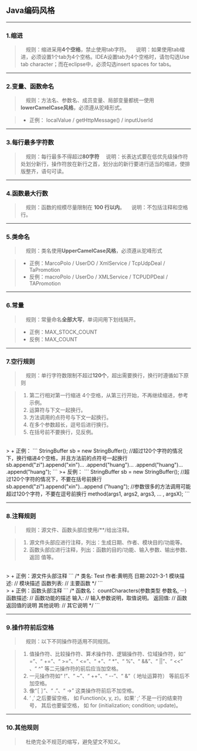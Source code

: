 ## Java编码风格 
---
### **1.缩进**

>&emsp;规则：缩进采用**4个空格**，禁止使用tab字符。
>&emsp;说明：如果使用tab缩进，必须设置1个tab为4个空格。IDEA设置tab为4个空格时，请勿勾选Use tab character；而在eclipse中，必须勾选insert spaces for tabs。

---
### **2.变量、函数命名**

>&emsp;规则：方法名、参数名、成员变量、局部变量都统一使用**lowerCamelCase风格**，必须遵从驼峰形式。

>+ 正例： localValue / getHttpMessage() /  inputUserId 

---
### **3.每行最多字符数**

>&emsp;规则：每行最多不得超过**80字符**
>&emsp;说明：长表达式要在低优先级操作符处划分新行，操作符放在新行之首，划分出的新行要进行适当的缩进，使排版整齐，语句可读。

---
### **4.函数最大行数**

>&emsp;规则：函数的规模尽量限制在 **100 行以内**。
>&emsp;说明：不包括注释和空格行。

---
### **5.类命名**

>&emsp;规则：类名使用**UpperCamelCase风格**，必须遵从驼峰形式

>+ 正例：MarcoPolo / UserDO / XmlService / TcpUdpDeal / TaPromotion
>+ 反例：macroPolo / UserDo / XMLService / TCPUDPDeal / TAPromotion

---
### **6.常量**

>&emsp;规则：常量命名**全部大写**，单词间用下划线隔开。

>+ 正例：MAX_STOCK_COUNT
>+ 反例：MAX_COUNT

---
### **7.空行规则**

>&emsp;规则：单行字符数限制不超过**120个**，超出需要换行，换行时遵循如下原则

> 1. 第二行相对第一行缩进 4个空格，从第三行开始，不再继续缩进，参考示例。
> 2. 运算符与下文一起换行。
> 3. 方法调用的点符号与下文一起换行。
> 4. 在多个参数超长，逗号后进行换行。
> 5. 在括号前不要换行，见反例。

</br>
> + 正例：
```
StringBuffer sb = new StringBuffer();
//超过120个字符的情况下，换行缩进4个空格，并且方法前的点符号一起换行
sb.append("zi").append("xin")...
    .append("huang")...
	.append("huang")...
	.append("huang");
```	
>+ 反例：
```
StringBuffer sb = new StringBuffer();
//超过120个字符的情况下，不要在括号前换行
sb.append("zi").append("xin")...append
	("huang");
//参数很多的方法调用可能超过120个字符，不要在逗号前换行
method(args1, args2, args3, ...
	, argsX);
```

---
### **8.注释规则**

>&emsp;规则：源文件、函数头部应使用/**/给出注释。

> 1. 源文件头部应进行注释，列出：生成日期、作者、模块目的/功能等。
> 2. 函数头部应进行注释，列出：函数的目的/功能、输入参数、输出参数、返回 值等。

</br>
> + 正例：源文件头部注释
```
/*
 类名: Test
 作者:黄明亮 日期:2021-3-1
 模块描述: // 模块描述
 函数列表: // 主要函数
*/ 
```
</br>
> + 正例：函数头部注释
```
/*
 函数名：   countCharacters(参数类型 参数名, ···)
 函数描述:  // 函数功能的描述
 输入:      // 输入参数说明，取值说明。
 返回值:    // 函数返回值的说明
 其他说明:  // 其它说明
*/
```

---
### **9.操作符前后空格**

>&emsp;规则：以下不同操作符适用不同规则。

> 1. 值操作符、比较操作符、算术操作符、逻辑操作符、位域操作符，如“ =”、“ +=”、“ >=”、“ <=”、“ +”、“ *”、“ %”、“ &&”、“ ||”、“ <<” 、“ ^” 等二元操作符的前后应当加空格。
> 2. 一元操作符如“ !”、“ ~”、“ ++”、“ --”、“ &”（ 地址运算符） 等前后不加空格。
> 3. 像“［ ］”、“ .”、“ ->” 这类操作符前后不加空格。 
> 4. ‘ ,’ 之后要留空格， 如 Function(x, y, z)。如果‘ ;’ 不是一行的结束符号， 其后也要留空格， 如 for (initialization; condition; update)。

---
### **10.其他规则**
>&emsp;杜绝完全不规范的缩写，避免望文不知义。
